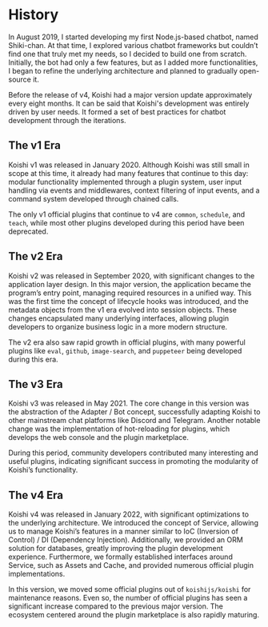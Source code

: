 # History

In August 2019, I started developing my first Node.js-based chatbot, named Shiki-chan. At that time, I explored various chatbot frameworks but couldn’t find one that truly met my needs, so I decided to build one from scratch. Initially, the bot had only a few features, but as I added more functionalities, I began to refine the underlying architecture and planned to gradually open-source it.

Before the release of v4, Koishi had a major version update approximately every eight months. It can be said that Koishi's development was entirely driven by user needs. It formed a set of best practices for chatbot development through the iterations.

## The v1 Era

Koishi v1 was released in January 2020. Although Koishi was still small in scope at this time, it already had many features that continue to this day: modular functionality implemented through a plugin system, user input handling via events and middlewares, context filtering of input events, and a command system developed through chained calls.

The only v1 official plugins that continue to v4 are `common`, `schedule`, and `teach`, while most other plugins developed during this period have been deprecated.

## The v2 Era

Koishi v2 was released in September 2020, with significant changes to the application layer design. In this major version, the application became the program’s entry point, managing required resources in a unified way. This was the first time the concept of lifecycle hooks was introduced, and the metadata objects from the v1 era evolved into session objects. These changes encapsulated many underlying interfaces, allowing plugin developers to organize business logic in a more modern structure.

The v2 era also saw rapid growth in official plugins, with many powerful plugins like `eval`, `github`, `image-search`, and `puppeteer` being developed during this era.

## The v3 Era

Koishi v3 was released in May 2021. The core change in this version was the abstraction of the Adapter / Bot concept, successfully adapting Koishi to other mainstream chat platforms like Discord and Telegram. Another notable change was the implementation of hot-reloading for plugins, which develops the web console and the plugin marketplace.

During this period, community developers contributed many interesting and useful plugins, indicating significant success in promoting the modularity of Koishi’s functionality.

## The v4 Era

Koishi v4 was released in January 2022, with significant optimizations to the underlying architecture. We introduced the concept of Service, allowing us to manage Koishi’s features in a manner similar to IoC (Inversion of Control) / DI (Dependency Injection). Additionally, we provided an ORM solution for databases, greatly improving the plugin development experience.  Furthermore, we formally established interfaces around Service, such as Assets and Cache, and provided numerous official plugin implementations.

In this version, we moved some official plugins out of `koishijs/koishi` for maintenance reasons. Even so, the number of official plugins has seen a significant increase compared to the previous major version. The ecosystem centered around the plugin marketplace is also rapidly maturing.

